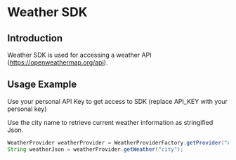 # Weather SDK

## Introduction

Weather SDK is used for accessing a weather API (https://openweathermap.org/api).

## Usage Example
Use your personal API Key to get access to SDK (replace API_KEY with your personal key)

Use the city name to retrieve current weather information as stringified Json.

```java
WeatherProvider weatherProvider = WeatherProviderFactory.getProvider("API_KEY", true);
String weatherJson = weatherProvider.getWeather("city");
```
